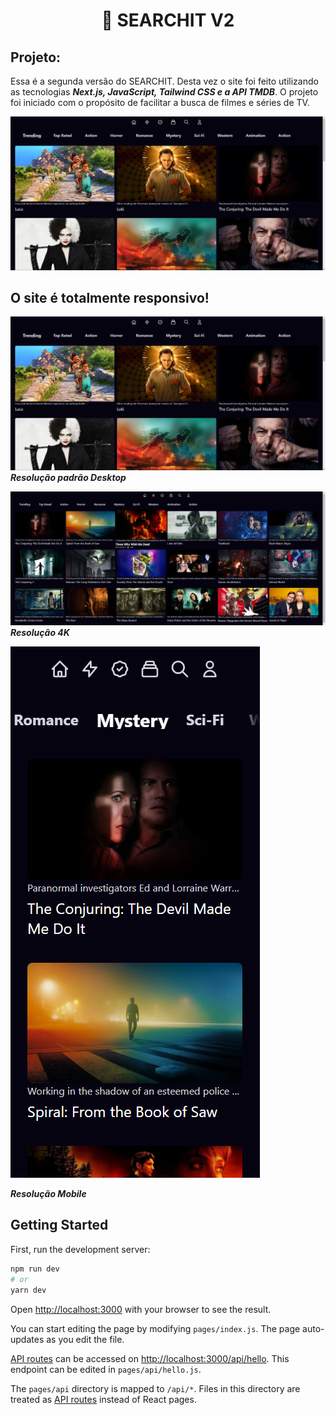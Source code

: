<h1 align="center">🔎 SEARCHIT V2</h1>
  
## Projeto:

Essa é a segunda versão do SEARCHIT. Desta vez o site foi feito utilizando as tecnologias ***Next.js, JavaScript, Tailwind CSS e a API TMDB***. O projeto foi iniciado com o propósito de facilitar a busca de filmes e séries de TV.

![alt text](https://github.com/GlimaGit/Searchit-V2/blob/main/preview/imgDesktop.PNG?raw=true)

## O site é totalmente responsivo!


![alt text](https://github.com/GlimaGit/Searchit-V2/blob/main/preview/imgDesktop.PNG?raw=true)
***Resolução padrão Desktop***



![alt text](https://github.com/GlimaGit/Searchit-V2/blob/main/preview/img4k.PNG?raw=true)
***Resolução 4K***



![alt text](https://github.com/GlimaGit/Searchit-V2/blob/main/preview/imgResponsive.PNG?raw=true)

***Resolução Mobile***



## Getting Started

First, run the development server:

```bash
npm run dev
# or
yarn dev
```

Open [http://localhost:3000](http://localhost:3000) with your browser to see the result.

You can start editing the page by modifying `pages/index.js`. The page auto-updates as you edit the file.

[API routes](https://nextjs.org/docs/api-routes/introduction) can be accessed on [http://localhost:3000/api/hello](http://localhost:3000/api/hello). This endpoint can be edited in `pages/api/hello.js`.

The `pages/api` directory is mapped to `/api/*`. Files in this directory are treated as [API routes](https://nextjs.org/docs/api-routes/introduction) instead of React pages.


